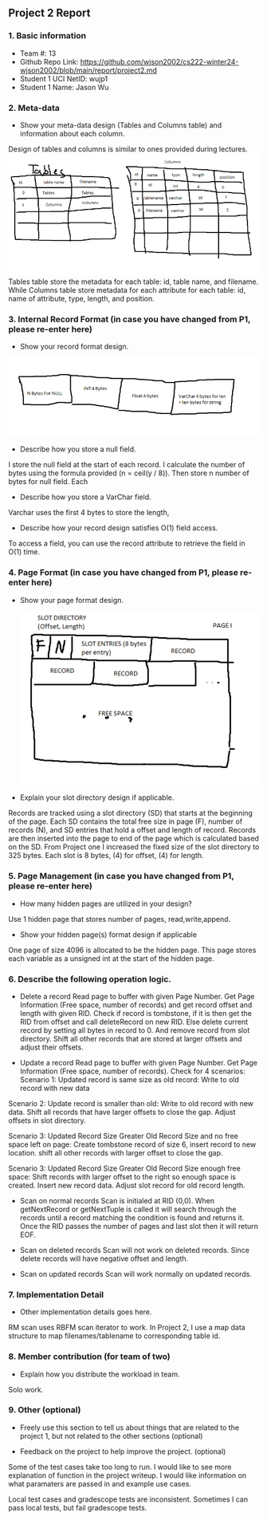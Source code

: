## Project 2 Report


### 1. Basic information
 - Team #: 13
 - Github Repo Link: https://github.com/wjson2002/cs222-winter24-wjson2002/blob/main/report/project2.md
 - Student 1 UCI NetID: wujp1
 - Student 1 Name: Jason Wu
 

### 2. Meta-data
- Show your meta-data design (Tables and Columns table) and information about each column.

Design of tables and columns is similar to ones provided during lectures. 
![img_9.png](img_9.png)
Tables table store the metadata for each table: id, table name, and filename.
While Columns table store metadata for each attribute for each table: id, name of attribute, type, length, and position.

### 3. Internal Record Format (in case you have changed from P1, please re-enter here)
- Show your record format design.

![internalRecordFormat.png](internalRecordFormat.png)


- Describe how you store a null field.

I store the null field at the start of each record.
I calculate the number of bytes using the formula provided (n = ceil(y / 8)).
Then store n number of bytes for null field. Each

- Describe how you store a VarChar field.

Varchar uses the first 4 bytes to store the length, 


- Describe how your record design satisfies O(1) field access.

To access a field, you can use the record attribute to retrieve the field in O(1) time.



### 4. Page Format (in case you have changed from P1, please re-enter here)
- Show your page format design.

  ![img_7.png](pageFormatDesign.png)


- Explain your slot directory design if applicable.

Records are tracked using a slot directory (SD) that starts at the beginning of the page.
Each SD contains the total free size in page (F), number of records (N), and SD entries that hold a offset and length of record.
Records are then inserted into the page to end of the page which is calculated based on the SD.
From Project one I increased the fixed size of the slot directory to 325 bytes. Each slot is 8 bytes, (4) for offset, (4) for length.

### 5. Page Management (in case you have changed from P1, please re-enter here)
- How many hidden pages are utilized in your design?

Use 1 hidden page that stores number of pages, read,write,append.

- Show your hidden page(s) format design if applicable

One page of size 4096 is allocated to be the hidden page.
This page stores each variable as a unsigned int at the start of the hidden page.



### 6. Describe the following operation logic.
- Delete a record
Read page to buffer with given Page Number.
Get Page Information (Free space, number of records) and get record offset and length with given RID.
Check if record is tombstone, if it is then get the RID from offset and call deleteRecord on new RID.
Else delete current record by setting all bytes in record to 0. And remove record from slot directory.
Shift all other records that are stored at larger offsets and adjust their offsets.


- Update a record
Read page to buffer with given Page Number.
Get Page Information (Free space, number of records).
Check for 4 scenarios:
Scenario 1: Updated record is same size as old record:
Write to old record with new data

Scenario 2: Update record is smaller than old:
Write to old record with new data.
Shift all records that have larger offsets to close the gap.
Adjust offsets in slot directory.

Scenario 3: Updated Record Size Greater Old Record Size and no free space left on page:
Create tombstone record of size 6, insert record to new location.
shift all other records with larger offset to close the gap.

Scenario 3: Updated Record Size Greater Old Record Size enough free space:
Shift records with larger offset to the right so enough space is created.
Insert new record data.
Adjust slot record for old record length.

- Scan on normal records
Scan is initialed at RID (0,0). When getNextRecord or getNextTuple is called
it will search through the records until a record matching the condition is found and returns it.
Once the RID passes the number of pages and last slot then it will return EOF.


- Scan on deleted records
Scan will not work on deleted records. Since delete records will have negative offset and length.


- Scan on updated records
Scan will work normally on updated records.


### 7. Implementation Detail
- Other implementation details goes here.

RM scan uses RBFM scan iterator to work.
In Project 2, I use a map data structure to map filenames/tablename to corresponding table id. 

### 8. Member contribution (for team of two)
- Explain how you distribute the workload in team.

Solo work.


### 9. Other (optional)
- Freely use this section to tell us about things that are related to the project 1, but not related to the other sections (optional)


- Feedback on the project to help improve the project. (optional)

Some of the test cases take too long to run.
I would like to see more explanation of function in the project writeup. I would like information on what paramaters are passed in and 
example use cases.

Local test cases and gradescope tests are inconsistent. Sometimes I can pass local tests, but fail gradescope tests.